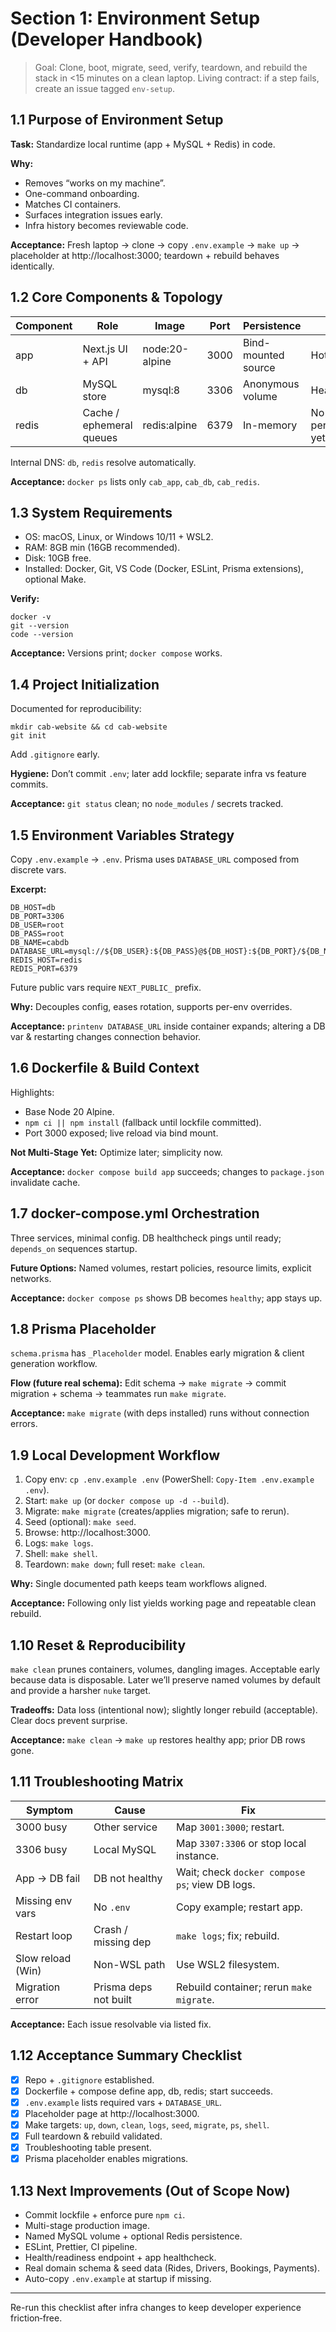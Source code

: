 # Section 1: Environment Setup (Developer Handbook)

> Goal: Clone, boot, migrate, seed, verify, teardown, and rebuild the stack in <15 minutes on a clean laptop. Living contract: if a step fails, create an issue tagged `env-setup`.

## 1.1 Purpose of Environment Setup
**Task:** Standardize local runtime (app + MySQL + Redis) in code.

**Why:**
- Removes “works on my machine”.
- One-command onboarding.
- Matches CI containers.
- Surfaces integration issues early.
- Infra history becomes reviewable code.

**Acceptance:** Fresh laptop → clone → copy `.env.example` → `make up` → placeholder at http://localhost:3000; teardown + rebuild behaves identically.

## 1.2 Core Components & Topology
| Component | Role | Image | Port | Persistence | Notes |
|-----------|------|-------|------|-------------|-------|
| app | Next.js UI + API | node:20-alpine | 3000 | Bind-mounted source | Hot reload |
| db | MySQL store | mysql:8 | 3306 | Anonymous volume | Healthcheck |
| redis | Cache / ephemeral queues | redis:alpine | 6379 | In-memory | No persistence yet |

Internal DNS: `db`, `redis` resolve automatically.

**Acceptance:** `docker ps` lists only `cab_app`, `cab_db`, `cab_redis`.

## 1.3 System Requirements
- OS: macOS, Linux, or Windows 10/11 + WSL2.
- RAM: 8GB min (16GB recommended).
- Disk: 10GB free.
- Installed: Docker, Git, VS Code (Docker, ESLint, Prisma extensions), optional Make.

**Verify:**
```
docker -v
git --version
code --version
```
**Acceptance:** Versions print; `docker compose` works.

## 1.4 Project Initialization
Documented for reproducibility:
```
mkdir cab-website && cd cab-website
git init
```
Add `.gitignore` early.

**Hygiene:** Don’t commit `.env`; later add lockfile; separate infra vs feature commits.

**Acceptance:** `git status` clean; no `node_modules` / secrets tracked.

## 1.5 Environment Variables Strategy
Copy `.env.example` → `.env`. Prisma uses `DATABASE_URL` composed from discrete vars.

**Excerpt:**
```
DB_HOST=db
DB_PORT=3306
DB_USER=root
DB_PASS=root
DB_NAME=cabdb
DATABASE_URL=mysql://${DB_USER}:${DB_PASS}@${DB_HOST}:${DB_PORT}/${DB_NAME}
REDIS_HOST=redis
REDIS_PORT=6379
```
Future public vars require `NEXT_PUBLIC_` prefix.

**Why:** Decouples config, eases rotation, supports per-env overrides.

**Acceptance:** `printenv DATABASE_URL` inside container expands; altering a DB var & restarting changes connection behavior.

## 1.6 Dockerfile & Build Context
Highlights:
- Base Node 20 Alpine.
- `npm ci || npm install` (fallback until lockfile committed).
- Port 3000 exposed; live reload via bind mount.

**Not Multi-Stage Yet:** Optimize later; simplicity now.

**Acceptance:** `docker compose build app` succeeds; changes to `package.json` invalidate cache.

## 1.7 docker-compose.yml Orchestration
Three services, minimal config. DB healthcheck pings until ready; `depends_on` sequences startup.

**Future Options:** Named volumes, restart policies, resource limits, explicit networks.

**Acceptance:** `docker compose ps` shows DB becomes `healthy`; app stays up.

## 1.8 Prisma Placeholder
`schema.prisma` has `_Placeholder` model. Enables early migration & client generation workflow.

**Flow (future real schema):** Edit schema → `make migrate` → commit migration + schema → teammates run `make migrate`.

**Acceptance:** `make migrate` (with deps installed) runs without connection errors.

## 1.9 Local Development Workflow
1. Copy env: `cp .env.example .env` (PowerShell: `Copy-Item .env.example .env`).
2. Start: `make up` (or `docker compose up -d --build`).
3. Migrate: `make migrate` (creates/applies migration; safe to rerun).
4. Seed (optional): `make seed`.
5. Browse: http://localhost:3000.
6. Logs: `make logs`.
7. Shell: `make shell`.
8. Teardown: `make down`; full reset: `make clean`.

**Why:** Single documented path keeps team workflows aligned.

**Acceptance:** Following only list yields working page and repeatable clean rebuild.

## 1.10 Reset & Reproducibility
`make clean` prunes containers, volumes, dangling images. Acceptable early because data is disposable. Later we’ll preserve named volumes by default and provide a harsher `nuke` target.

**Tradeoffs:** Data loss (intentional now); slightly longer rebuild (acceptable). Clear docs prevent surprise.

**Acceptance:** `make clean` → `make up` restores healthy app; prior DB rows gone.

## 1.11 Troubleshooting Matrix
| Symptom | Cause | Fix |
|---------|-------|-----|
| 3000 busy | Other service | Map `3001:3000`; restart. |
| 3306 busy | Local MySQL | Map `3307:3306` or stop local instance. |
| App → DB fail | DB not healthy | Wait; check `docker compose ps`; view DB logs. |
| Missing env vars | No `.env` | Copy example; restart app. |
| Restart loop | Crash / missing dep | `make logs`; fix; rebuild. |
| Slow reload (Win) | Non-WSL path | Use WSL2 filesystem. |
| Migration error | Prisma deps not built | Rebuild container; rerun `make migrate`. |

**Acceptance:** Each issue resolvable via listed fix.

## 1.12 Acceptance Summary Checklist
- [x] Repo + `.gitignore` established.
- [x] Dockerfile + compose define app, db, redis; start succeeds.
- [x] `.env.example` lists required vars + `DATABASE_URL`.
- [x] Placeholder page at http://localhost:3000.
- [x] Make targets: `up`, `down`, `clean`, `logs`, `seed`, `migrate`, `ps`, `shell`.
- [x] Full teardown & rebuild validated.
- [x] Troubleshooting table present.
- [x] Prisma placeholder enables migrations.

## 1.13 Next Improvements (Out of Scope Now)
- Commit lockfile + enforce pure `npm ci`.
- Multi-stage production image.
- Named MySQL volume + optional Redis persistence.
- ESLint, Prettier, CI pipeline.
- Health/readiness endpoint + app healthcheck.
- Real domain schema & seed data (Rides, Drivers, Bookings, Payments).
- Auto-copy `.env.example` at startup if missing.

---
Re-run this checklist after infra changes to keep developer experience friction‑free.
